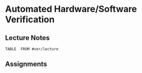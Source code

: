 # Automated Hardware/Software Verification
## Lecture Notes
```dataview
TABLE  FROM #ver/lecture 
```

## Assignments
